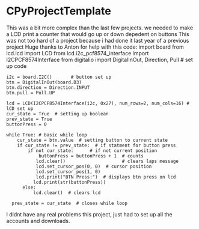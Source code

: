 # CPyProjectTemplate
This was a bit more complex than the last few projects. we needed to make a LCD print a counter that would go up or down depedent on buttons 
This was not too hard of a project because i had done it last year of a previous project 
Huge thanks to Anton for help with this code:
    import board
    from lcd.lcd import LCD
    from lcd.i2c_pcf8574_interface import I2CPCF8574Interface
    from digitalio import DigitalInOut, Direction, Pull # set up code

    i2c = board.I2C()       # button set up 
    btn = DigitalInOut(board.D3) 
    btn.direction = Direction.INPUT
    btn.pull = Pull.UP

    lcd = LCD(I2CPCF8574Interface(i2c, 0x27), num_rows=2, num_cols=16) # lCD set up 
    cur_state = True  # setting up boolean 
    prev_state = True
    buttonPress = 0

    while True: # basic while loop
        cur_state = btn.value  # setting button to current state
        if cur_state != prev_state:  # if statment for button press
            if not cur_state:      # if not current position 
                buttonPress = buttonPress + 1  # counts 
               lcd.clear()                     # clears laps message
               lcd.set_cursor_pos(0, 0)  # cursor position
               lcd.set_cursor_pos(1, 0)
               lcd.print("BTN Press:")  # displays btn press on lcd
              lcd.print(str(buttonPress))
          else:
              lcd.clear()  # clears lcd 

      prev_state = cur_state  # closes while loop
    
I didnt have any real problems this project, just had to set up all the accounts and downloads.

